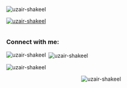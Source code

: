 <p align="left"> <img src="https://komarev.com/ghpvc/?username=uzair-shakeel&label=Profile%20views&color=0e75b6&style=flat" alt="uzair-shakeel" /> </p>

<p align="left"> <a href="https://github.com/ryo-ma/github-profile-trophy"><img src="https://github-profile-trophy.vercel.app/?username=uzair-shakeel" alt="uzair-shakeel" /></a> </p>

<p align="left"> <a href="https://twitter.com/" target="blank"><img src="https://img.shields.io/twitter/follow/?logo=twitter&style=for-the-badge" alt="" /></a> </p>

<h3 align="left">Connect with me:</h3>
<p align="left">
</p>

<p><img align="left" src="https://github-readme-stats.vercel.app/api/top-langs?username=uzair-shakeel&show_icons=true&locale=en&layout=compact" alt="uzair-shakeel" /></p>

<p>&nbsp;<img align="center" src="https://github-readme-stats.vercel.app/api?username=uzair-shakeel&show_icons=true&locale=en" alt="uzair-shakeel" /></p>

<p><img align="center" src="https://github-readme-streak-stats.herokuapp.com/?user=uzair-shakeel&" alt="uzair-shakeel" /></p>

<p align="center">
    <img src="https://github-readme-streak-stats.herokuapp.com/?user=uzair-shakeel&" alt="uzair-shakeel" />
</p>
